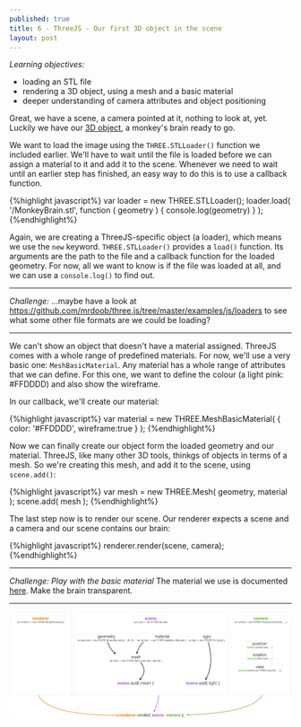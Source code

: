 ```yaml
---
published: true
title: 6 - ThreeJS - Our first 3D object in the scene
layout: post
---
```

_Learning objectives:_

* loading an STL file
* rendering a 3D object, using a mesh and a basic material
* deeper understanding of camera attributes and object positioning


Great, we have a scene, a camera pointed at it, nothing to look at, yet.
Luckily we have our [3D object](link!), a monkey's brain ready to go.

We want to load the image using the `THREE.STLLoader()` function we included earlier.
We'll have to wait until the file is loaded before we can assign a material to it and add it to the scene.
Whenever we need to wait until an earlier step has finished, an easy way to do this is to use a callback function.

{%highlight javascript%}
var loader = new THREE.STLLoader();
loader.load( '/MonkeyBrain.stl', function ( geometry ) {
	console.log(geometry)
} );
{%endhighlight%}

Again, we are creating a ThreeJS-specific object (a loader), which means we use the `new` keyword. `THREE.STLLoader()` provides a `load()` function. Its arguments are the path to the file and a callback function for the loaded geometry. For now, all we want to know is if the file was loaded at all, and we can use a `console.log()` to find out.

___

_Challenge:_
...maybe have a look at https://github.com/mrdoob/three.js/tree/master/examples/js/loaders to see what some other file formats are we could be loading?

___

We can't show an object that doesn't have a material assigned. ThreeJS comes with a whole range of predefined materials. For now, we'll use a very basic one: `MeshBasicMaterial`. Any material has a whole range of attributes that we can define. For this one, we want to define the colour (a light pink: #FFDDDD) and also show the wireframe.

In our callback, we'll create our material:

{%highlight javascript%}
var material = new THREE.MeshBasicMaterial( { color: '#FFDDDD', wireframe:true } );
{%endhighlight%}


Now we can finally create our object form the loaded geometry and our material. ThreeJS, like many other 3D tools, thinkgs of objects in terms of a mesh. So we're creating this mesh, and add it to the scene, using `scene.add()`:

{%highlight javascript%}
var mesh = new THREE.Mesh( geometry, material );
scene.add( mesh );
{%endhighlight%}

The last step now is to render our scene. Our renderer expects a scene and a camera and our scene contains our brain:

{%highlight javascript%}
renderer.render(scene, camera);
{%endhighlight%}

___

_Challenge: Play with the basic material_
The material we use is documented [here](http://threejs.org/docs/index.html#Reference/Materials/MeshBasicMaterial). Make the brain transparent.

___

[![code flow](https://raw.githubusercontent.com/IsaKiko/ThreeJS-course/master/_posts/flow.png)](https://raw.githubusercontent.com/IsaKiko/ThreeJS-course/master/_posts/flow.png)
